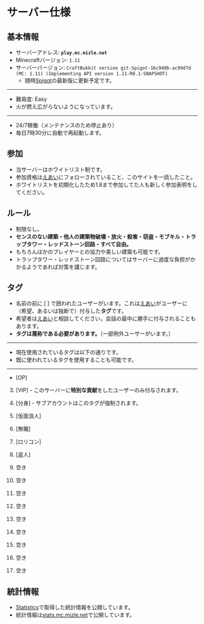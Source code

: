 サーバー仕様
===

基本情報
---
- サーバーアドレス: **`play.mc.mizle.net`**
- Minecraftバージョン: `1.11`
- サーバーバージョン: `CraftBukkit version git-Spigot-16c940b-ac99d7d (MC: 1.11) (Implementing API version 1.11-R0.1-SNAPSHOT)`
  - 随時[Spigot](https://www.spigotmc.org/)の最新版に更新予定です。

---

- 難易度: Easy
- 火が燃え広がらないようになっています。

---

- 24/7稼働（メンテナンスのため停止あり）
- 毎日7時30分に自動で再起動します。

参加
---
- 当サーバーはホワイトリスト制です。
- 参加資格は[えあい](https://twitter.com/eai04191)にフォローされていること、このサイトを一読したこと。
- ホワイトリストを初期化したため1.8まで参加してた人も新しく参加表明をしてください。

ルール
---
- 制限なし。
- **センスのない建築・他人の建築物破壊・放火・殺害・窃盗・モブキル・トラップタワー・レッドストーン回路・すべて自由。**
- もちろんほかのプレイヤーとの協力や美しい建築も可能です。
- トラップタワー・レッドストーン回路についてはサーバーに過度な負担がかかるようであれば対策を講じます。

タグ
---
- 名前の前に [ ] で囲われたユーザーがいます。これは[えあい](https://twitter.com/eai04191)がユーザーに（希望、あるいは独断で）付与した**タグ**です。
- 希望者は[えあい](https://twitter.com/eai04191)と相談してください。会話の最中に勝手に付与されることもあります。
- **タグは蔑称である必要があります。**（一部例外ユーザーがいます。）

---

- 現在使用されているタグは以下の通りです。
- 既に使われているタグを使用することも可能です。

---

- <span class="mc_red">[OP]</span>


3. <span class="mc_gold">[VIP]</span> - このサーバーに**特別な貢献**をしたユーザーのみ付与されます。
6. <span class="mc_dark_purple">[分身]</span> - サブアカウントはこのタグが強制されます。

1. <span class="mc_aqua">[仮面浪人]</span>
2. <span class="mc_gray">[無職]</span>
4. <span class="mc_light_purple">[ロリコン]</span>
5. <span class="mc_blue">[盗人]</span>
7. 空き
8. 空き
9. 空き
10. 空き
11. 空き
12. 空き
13. 空き
14. 空き
15. 空き

統計情報
---
- [Statistics](http://dev.bukkit.org/bukkit-plugins/statistics/)で取得した統計情報を公開しています。
- 統計情報は[stats.mc.mizle.net](http://stats.mc.mizle.net/)で公開しています。
